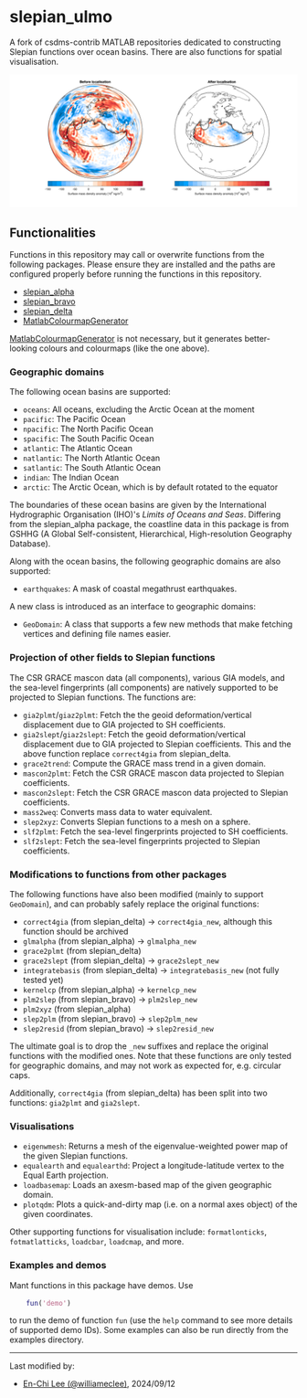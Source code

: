# slepian_ulmo

A fork of csdms-contrib MATLAB repositories dedicated to constructing Slepian functions over ocean basins.
There are also functions for spatial visualisation.

![Example of Slepian functions over the Pacific Ocean](images/cover.svg)

## Functionalities

Functions in this repository may call or overwrite functions from the following packages. Please ensure they are installed and the paths are configured properly before running the functions in this repository.

- [slepian_alpha](https://github.com/csdms-contrib/slepian_alpha.git)
- [slepian_bravo](https://github.com/csdms-contrib/slepian_bravo.git)
- [slepian_delta](https://github.com/csdms-contrib/slepian_delta.git)
- [MatlabColourmapGenerator](https://github.com/williameclee/MatlabColourmapGenerator)

[MatlabColourmapGenerator](https://github.com/williameclee/MatlabColourmapGenerator) is not necessary, but it generates better-looking colours and colourmaps (like the one above).

### Geographic domains

The following ocean basins are supported:

- `oceans`: All oceans, excluding the Arctic Ocean at the moment
- `pacific`: The Pacific Ocean
- `npacific`: The North Pacific Ocean
- `spacific`: The South Pacific Ocean
- `atlantic`: The Atlantic Ocean
- `natlantic`: The North Atlantic Ocean
- `satlantic`: The South Atlantic Ocean
- `indian`: The Indian Ocean
- `arctic`: The Arctic Ocean, which is by default rotated to the equator

The boundaries of these ocean basins are given by the International Hydrographic Organisation (IHO)'s *Limits of Oceans and Seas*.
Differing from the slepian_alpha package, the coastline data in this package is from GSHHG (A Global Self-consistent, Hierarchical, High-resolution Geography Database).

Along with the ocean basins, the following geographic domains are also supported:

- `earthquakes`: A mask of coastal megathrust earthquakes.

A new class is introduced as an interface to geographic domains:

- `GeoDomain`: A class that supports a few new methods that make fetching vertices and defining file names easier.

### Projection of other fields to Slepian functions
The CSR GRACE mascon data (all components), various GIA models, and the sea-level fingerprints (all components) are natively supported to be projected to Slepian functions. The functions are:

- `gia2plmt`/`giaz2plmt`: Fetch the the geoid deformation/vertical displacement due to GIA projected to SH coefficients.
- `gia2slept`/`giaz2slept`: Fetch the geoid deformation/vertical displacement due to GIA projected to Slepian coefficients. This and the above function replace `correct4gia` from slepian_delta.
- `grace2trend`: Compute the GRACE mass trend in a given domain.
- `mascon2plmt`: Fetch the CSR GRACE mascon data projected to Slepian coefficients.
- `mascon2slept`: Fetch the CSR GRACE mascon data projected to Slepian coefficients.
- `mass2weq`: Converts mass data to water equivalent.
- `slep2xyz`: Converts Slepian functions to a mesh on a sphere.
- `slf2plmt`: Fetch the sea-level fingerprints projected to SH coefficients.
- `slf2slept`: Fetch the sea-level fingerprints projected to Slepian coefficients.

### Modifications to functions from other packages

The following functions have also been modified (mainly to support `GeoDomain`), and can probably safely replace the original functions:

- `correct4gia` (from slepian_delta) → `correct4gia_new`, although this function should be archived
- `glmalpha` (from slepian_alpha) → `glmalpha_new`
- `grace2plmt` (from slepian_delta)
- `grace2slept` (from slepian_delta) -> `grace2slept_new`
- `integratebasis` (from slepian_delta) → `integratebasis_new` (not fully tested yet)
- `kernelcp` (from slepian_alpha) → `kernelcp_new`
- `plm2slep` (from slepian_bravo) → `plm2slep_new`
- `plm2xyz` (from slepian_alpha)
- `slep2plm` (from slepian_bravo) → `slep2plm_new`
- `slep2resid` (from slepian_bravo) → `slep2resid_new`

The ultimate goal is to drop the `_new` suffixes and replace the original functions with the modified ones. Note that these functions are only tested for geographic domains, and may not work as expected for, e.g. circular caps.

Additionally, `correct4gia` (from slepian_delta) has been split into two functions: `gia2plmt` and `gia2slept`.

### Visualisations

- `eigenwmesh`: Returns a mesh of the eigenvalue-weighted power map of the given Slepian functions.
- `equalearth` and `equalearthd`: Project a longitude-latitude vertex to the Equal Earth projection. 
- `loadbasemap`: Loads an axesm-based map of the given geographic domain.
- `plotqdm`: Plots a quick-and-dirty map (i.e. on a normal axes object) of the given coordinates.

Other supporting functions for visualisation include:
`formatlonticks`, `fotmatlatticks`, `loadcbar`, `loadcmap`, and more.

### Examples and demos

Mant functions in this package have demos. Use

```matlab
    fun('demo')
```

to run the demo of function `fun` (use the `help` command to see more details of supported demo IDs).
Some examples can also be run directly from the examples directory.

---
Last modified by:
- [En-Chi Lee (@williameclee)](https://github.com/williameclee), 2024/09/12
